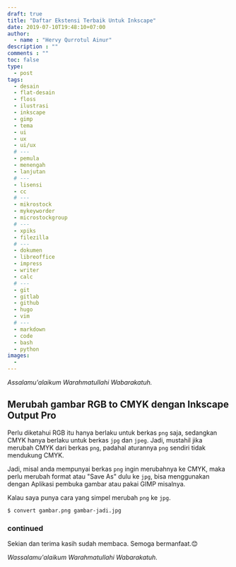 ```yaml
---
draft: true
title: "Daftar Ekstensi Terbaik Untuk Inkscape"
date: 2019-07-10T19:48:10+07:00
author:
  - name : "Hervy Qurrotul Ainur"
description : ""
comments : ""
toc: false
type:
  - post
tags:
  - desain
  - flat-desain
  - floss
  - ilustrasi
  - inkscape
  - gimp
  - tema
  - ui
  - ux
  - ui/ux
  # ---
  - pemula
  - menengah
  - lanjutan
  # ---
  - lisensi
  - cc
  # ---
  - mikrostock
  - mykeyworder
  - microstockgroup
  # ---
  - xpiks
  - filezilla
  # ---
  - dokumen
  - libreoffice
  - impress
  - writer
  - calc
  # ---
  - git
  - gitlab
  - github
  - hugo
  - vim
  # ---
  - markdown
  - code
  - bash
  - python
images:
  -
---
```


*Assalamu'alaikum Warahmatullahi Wabarakatuh.*

## Merubah gambar RGB to CMYK dengan Inkscape Output Pro

Perlu diketahui RGB itu hanya berlaku untuk berkas `png` saja, sedangkan CMYK hanya berlaku untuk berkas `jpg` dan `jpeg`. Jadi, mustahil jika merubah CMYK dari berkas `png`, padahal aturannya `png` sendiri tidak mendukung CMYK.

Jadi, misal anda mempunyai berkas `png` ingin merubahnya ke CMYK, maka perlu merubah format atau "Save As" dulu ke `jpg`, bisa menggunakan dengan Aplikasi pembuka gambar atau pakai GIMP misalnya.

Kalau saya punya cara yang simpel merubah `png` ke `jpg`.

```
$ convert gambar.png gambar-jadi.jpg
```

### continued

Sekian dan terima kasih sudah membaca. Semoga bermanfaat.:blush:

*Wassalamu'alaikum Warahmatullahi Wabarakatuh.*
